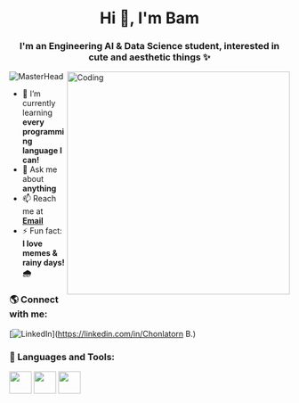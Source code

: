 <h1 align="center">Hi 👋, I'm Bam</h1>
<h3 align="center">I'm an Engineering AI & Data Science student, interested in cute and aesthetic things ✨</h3>

<img align="right" alt="Coding" width="400" src="https://i.pinimg.com/originals/fc/f9/8c/fcf98ccc44abe2370e68e1892b562275.gif">

![MasterHead](https://i.pinimg.com/736x/38/83/8d/38838d2369fe10f9e3f03e92bde4883c.jpg)

- 🌱 I’m currently learning **every programming language I can!**
- 💬 Ask me about **anything**
- 📫 Reach me at **[Email](mailto:chonlatorn173@gmail.com)**
- ⚡ Fun fact: **I love memes & rainy days! 🌧️**

### 🌎 Connect with me:
[![LinkedIn](https://img.shields.io/badge/LinkedIn-Profile-blue)](https://linkedin.com/in/Chonlatorn B.)

### 🚀 Languages and Tools:
<p align="left">
  <img src="https://cdn.worldvectorlogo.com/logos/python-5.svg" width="40">
  <img src="https://www.vectorlogo.zone/logos/javascript/javascript-icon.svg" width="40">
  <img src="https://cdn.worldvectorlogo.com/logos/react-2.svg" width="40">
</p>
